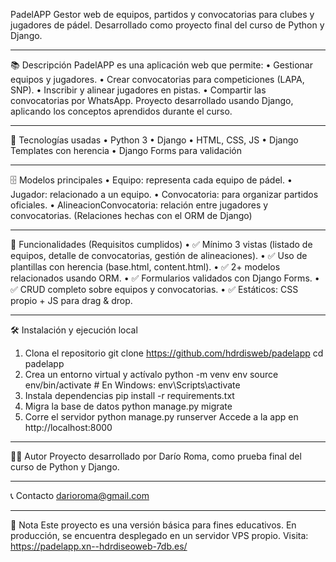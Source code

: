 PadelAPP
Gestor web de equipos, partidos y convocatorias para clubes y jugadores de pádel.
Desarrollado como proyecto final del curso de Python y Django.
________________________________________
📚 Descripción
PadelAPP es una aplicación web que permite:
•	Gestionar equipos y jugadores.
•	Crear convocatorias para competiciones (LAPA, SNP).
•	Inscribir y alinear jugadores en pistas.
•	Compartir las convocatorias por WhatsApp.
Proyecto desarrollado usando Django, aplicando los conceptos aprendidos durante el curso.
________________________________________
🚀 Tecnologías usadas
•	Python 3
•	Django
•	HTML, CSS, JS
•	Django Templates con herencia
•	Django Forms para validación
________________________________________
🗄️ Modelos principales
•	Equipo: representa cada equipo de pádel.
•	Jugador: relacionado a un equipo.
•	Convocatoria: para organizar partidos oficiales.
•	AlineacionConvocatoria: relación entre jugadores y convocatorias.
(Relaciones hechas con el ORM de Django)
________________________________________
📄 Funcionalidades (Requisitos cumplidos)
•	✅ Mínimo 3 vistas (listado de equipos, detalle de convocatorias, gestión de alineaciones).
•	✅ Uso de plantillas con herencia (base.html, content.html).
•	✅ 2+ modelos relacionados usando ORM.
•	✅ Formularios validados con Django Forms.
•	✅ CRUD completo sobre equipos y convocatorias.
•	✅ Estáticos: CSS propio + JS para drag & drop.
________________________________________
🛠️ Instalación y ejecución local
1.	Clona el repositorio
git clone https://github.com/hdrdisweb/padelapp
cd padelapp
2.	Crea un entorno virtual y actívalo
python -m venv env
source env/bin/activate  # En Windows: env\Scripts\activate
3.	Instala dependencias
pip install -r requirements.txt
4.	Migra la base de datos
python manage.py migrate
5.	Corre el servidor
python manage.py runserver
Accede a la app en http://localhost:8000
________________________________________
👨‍💻 Autor
Proyecto desarrollado por Darío Roma, como prueba final del curso de Python y Django.
________________________________________
📞 Contacto
darioroma@gmail.com
________________________________________
🏓 Nota
Este proyecto es una versión básica para fines educativos. En producción, se encuentra desplegado en un servidor VPS propio. Visita:  https://padelapp.xn--hdrdiseoweb-7db.es/

